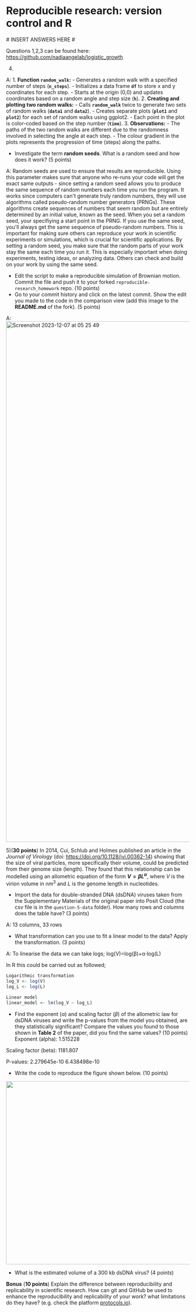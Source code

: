 # Reproducible research: version control and R

\# INSERT ANSWERS HERE #

Questions 1,2,3 can be found here: https://github.com/nadiaangelab/logistic_growth

4) 
A: 1. **Function `random_walk`:**
    - Generates a random walk with a specified number of steps (**`n_steps`**).
    - Initializes a data frame **`df`** to store x and y coordinates for each step.
    - Starts at the origin (0,0) and updates coordinates based on a random angle and step size (**`h`**).
2. **Creating and plotting two random walks:**
    - Calls **`random_walk`** twice to generate two sets of random walks (**`data1`** and **`data2`**).
    - Creates separate plots (**`plot1`** and **`plot2`**) for each set of random walks using ggplot2.
    - Each point in the plot is color-coded based on the step number (**`time`**).
3. **Observations:**
    - The paths of the two random walks are different due to the randomness involved in selecting the angle at each step.
    - The colour gradient in the plots represents the progression of time (steps) along the paths.
   - Investigate the term **random seeds**. What is a random seed and how does it work? (5 points)

A: Random seeds are used to ensure that results are reproducible. Using this parameter makes sure that anyone who re-runs your code will get the exact same outputs - since setting a random seed allows you to produce the same sequence of random numbers each time you run the program.
It works since computers can't generate truly random numbers, they will use algorithms called pseudo-random number generators (PRNGs). These algorithms create sequences of numbers that seem random but are entirely determined by an initial value, known as the seed. When you set a random seed, your specifiying a start point in the PRNG. If you use the same seed, you'll always get the same sequence of pseudo-random numbers. This is important for making sure others can reproduce your work in scientific experiments or simulations, which is crucial for scientific applications. By setting a random seed, you make sure that the random parts of your work stay the same each time you run it. This is especially important when doing experiments, testing ideas, or analyzing data. Others can check and build on your work by using the same seed.

   - Edit the script to make a reproducible simulation of Brownian motion. Commit the file and push it to your forked `reproducible-research_homework` repo. (10 points)
   - Go to your commit history and click on the latest commit. Show the edit you made to the code in the comparison view (add this image to the **README.md** of the fork). (5 points)
     
A: <img width="1422" alt="Screenshot 2023-12-07 at 05 25 49" src="https://github.com/nadiaangelab/reproducible-research_homework/assets/150149096/4737fa9b-5357-45dc-9667-a50f14c92fc4">

5)(**30 points**) In 2014, Cui, Schlub and Holmes published an article in the *Journal of Virology* (doi: https://doi.org/10.1128/jvi.00362-14) showing that the size of viral particles, more specifically their volume, could be predicted from their genome size (length). They found that this relationship can be modelled using an allometric equation of the form **$`V = \beta L^{\alpha}`$**, where $`V`$ is the virion volume in nm<sup>3</sup> and $`L`$ is the genome length in nucleotides.

   - Import the data for double-stranded DNA (dsDNA) viruses taken from the Supplementary Materials of the original paper into Posit Cloud (the csv file is in the `question-5-data` folder). How many rows and columns does the table have? (3 points)

  A: 13 columns, 33 rows

   - What transformation can you use to fit a linear model to the data? Apply the transformation. (3 points)
     
A: To linearise the data we can take logs; 
log(V)=log(β)+α⋅log(L)

In R this could be carried out as followed;

```R
Logarithmic transformation
log_V <- log(V)
log_L <- log(L)

Linear model
linear_model <- lm(log_V ~ log_L)
```
   - Find the exponent ($\alpha$) and scaling factor ($\beta$) of the allometric law for dsDNA viruses and write the p-values from the model you obtained, are they statistically significant? Compare the values you found to those shown in **Table 2** of the paper, did you find the same values? (10 points)
Exponent (alpha): 1.515228 

Scaling factor (beta): 1181.807 

P-values: 2.279645e-10 6.438498e-10 
   - Write the code to reproduce the figure shown below. (10 points)

  <p align="center">
     <img src="https://github.com/josegabrielnb/reproducible-research_homework/blob/main/question-5-data/allometric_scaling.png" width="600" height="500">
  </p>

  - What is the estimated volume of a 300 kb dsDNA virus? (4 points)

**Bonus** (**10 points**) Explain the difference between reproducibility and replicability in scientific research. How can git and GitHub be used to enhance the reproducibility and replicability of your work? what limitations do they have? (e.g. check the platform [protocols.io](https://www.protocols.io/)).

